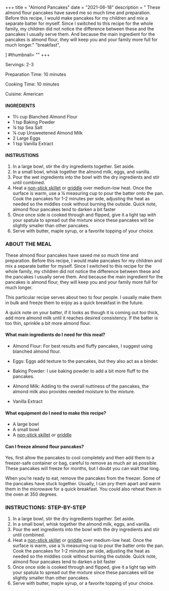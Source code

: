 
+++
title = "Almond Pancakes"
date = "2021-06-18"
description = "
These almond flour pancakes have saved me so much time and preparation. Before this recipe, I would make pancakes for my children and mix a separate batter for myself. Since I switched to this recipe for the whole family, my children did not notice the difference between these and the pancakes I usually serve them. And because the main ingredient for the pancakes is almond flour, they will keep you and your family more full for much longer."
    "breakfast",
   
]
#thumbnail= ""
+++

Servings: 2-3 <!--more-->

Preparation Time: 10 minutes 

Cooking Time: 10 minutes 

Cuisine: American 

#### INGREDIENTS 

* 1⅓ cup Blanched Almond Flour
* 1 tsp Baking Powder
* ¼ tsp Sea Salt
* ¼ cup Unsweetened Almond Milk
* 2 Large Eggs
* 1 tsp Vanilla Extract 
  
#### INSTRUSTIONS

1. In a large bowl, stir the dry ingredients together. Set aside. 
2. In a small bowl, whisk together the almond milk, eggs, and vanilla.
3. Pour the wet ingredients into the bowl with the dry ingredients and stir until combined. 
4. Heat a [non-stick skillet](https://amzn.to/3xy2Mkd) or [griddle](https://amzn.to/3vFthD9) over medium-low heat. Once the surface is warm, use a ¼ measuring cup to pour the batter onto the pan. Cook the pancakes for 1-2 minutes per side, adjusting the heat as needed so the middles cook without burning the outside. Quick note, almond flour pancakes tend to darken a bit faster 
5. Once once side is cooked through and flipped, give it a light tap with your spatula to spread out the mixture since these pancakes will be slightly smaller than other pancakes. 
6. Serve with butter, maple syrup, or a favorite topping of your choice.

### ABOUT THE MEAL

These almond flour pancakes have saved me so much time and preparation. Before this recipe, I would make pancakes for my children and mix a separate batter for myself. Since I switched to this recipe for the whole family, my children did not notice the difference between these and the pancakes I usually serve them. And because the main ingredient for the pancakes is almond flour, they will keep you and your family more full for much longer. 

This particular recipe serves about two to four people. I usually make them in bulk and freeze them to enjoy as a quick breakfast in the future. 

A quick note on your batter, if it looks as though it is coming out too thick, add more almond milk until it reaches desired consistency. If the batter is too thin, sprinkle a bit more almond flour. 

#### What main ingredients do I need for this meal?

* Almond Flour: For best results and fluffy pancakes, I suggest using blanched almond flour.

* Eggs: Eggs add texture to the pancakes, but they also act as a binder.  

* Baking Powder: I use baking powder to add a bit more fluff to the pancakes.  

* Almond Milk: Adding to the overall nuttiness of the pancakes, the almond milk also provides needed moisture to the mixture.  

* Vanilla Extract

#### What equipment do I need to make this recipe?

* A large bowl 
* A small bowl 
* A [non-stick skillet](https://amzn.to/3xy2Mkd) or [griddle](https://amzn.to/3vFthD9) 

#### Can I freeze almond flour pancakes?

Yes, first allow the pancakes to cool completely and then add them to a freezer-safe container or bag, careful to remove as much air as possible. These pancakes will freeze for months, but I doubt you can wait that long. 

When you’re ready to eat, remove the pancakes from the freezer. Some of the pancakes have stuck together. Usually, I can pry them apart and warm them in the microwave for a quick breakfast. You could also reheat them in the oven at 350 degrees. 

### INSTRUCTIONS: STEP-BY-STEP 

1. In a large bowl, stir the dry ingredients together. Set aside. 
2. In a small bowl, whisk together the almond milk, eggs, and vanilla.
3. Pour the wet ingredients into the bowl with the dry ingredients and stir until combined. 
4. Heat a [non-stick skillet](https://amzn.to/3xy2Mkd) or [griddle](https://amzn.to/3vFthD9) over medium-low heat. Once the surface is warm, use a ¼ measuring cup to pour the batter onto the pan. Cook the pancakes for 1-2 minutes per side, adjusting the heat as needed so the middles cook without burning the outside. Quick note, almond flour pancakes tend to darken a bit faster 
5. Once once side is cooked through and flipped, give it a light tap with your spatula to spread out the mixture since these pancakes will be slightly smaller than other pancakes. 
6. Serve with butter, maple syrup, or a favorite topping of your choice.
